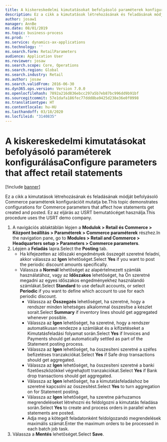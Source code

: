 ```yaml
---
title: A kiskereskedelmi kimutatásokat befolyásoló paraméterek konfigurálása
description: Ez a cikk a kimutatások létrehozásának és feladásának módját befolyásoló Commerce paraméterek konfigurációit mutatja be.
author: josaw1
manager: AnnBe
ms.date: 08/01/2019
ms.topic: business-process
ms.prod: ''
ms.service: dynamics-ax-applications
ms.technology: ''
ms.search.form: RetailParameters
audience: Application User
ms.reviewer: josaw
ms.search.scope: Core, Operations
ms.search.region: Global
ms.search.industry: Retail
ms.author: josaw
ms.search.validFrom: 2016-06-30
ms.dyn365.ops.version: Version 7.0.0
ms.openlocfilehash: 7892a216d836ebcc297a5b7eb87bc996dd9b91bf
ms.sourcegitcommit: 57e1dafa186fec77ddd8ba9425d238e36e0f0998
ms.translationtype: HT
ms.contentlocale: hu-HU
ms.lasthandoff: 03/18/2020
ms.locfileid: "3140835"
---
```

# <a name="configure-parameters-that-affect-retail-statements"></a><span data-ttu-id="d6f6a-103">A kiskereskedelmi kimutatásokat befolyásoló paraméterek konfigurálása</span><span class="sxs-lookup"><span data-stu-id="d6f6a-103">Configure parameters that affect retail statements</span></span>

[!include [banner](../includes/banner.md)]

<span data-ttu-id="d6f6a-104">Ez a cikk a kimutatások létrehozásának és feladásának módját befolyásoló Commerce paraméterek konfigurációit mutatja be.</span><span class="sxs-lookup"><span data-stu-id="d6f6a-104">This topic demonstrates configurations for Commerce parameters that affect how statements get created and posted.</span></span> <span data-ttu-id="d6f6a-105">Ez az eljárás az USRT bemutatócéget használja.</span><span class="sxs-lookup"><span data-stu-id="d6f6a-105">This procedure uses the USRT demo company.</span></span>

1. <span data-ttu-id="d6f6a-106">A navigációs ablaktáblán lépjen a **Modulok > Retail és Commerce > Központ beállítás > Paraméterek > Commerce paraméterek** részhez.</span><span class="sxs-lookup"><span data-stu-id="d6f6a-106">In the navigation pane, go to **Modules > Retail and Commerce > Headquarters setup  > Parameters > Commerce parameters**.</span></span>
2. <span data-ttu-id="d6f6a-107">Lépjen a **Feladás** lapra.</span><span class="sxs-lookup"><span data-stu-id="d6f6a-107">Select the **Posting** tab.</span></span>
    - <span data-ttu-id="d6f6a-108">Ha kifejezetten az időszaki engedmények összegét szeretné feladni, akkor válassza az **Igen** lehetőséget.</span><span class="sxs-lookup"><span data-stu-id="d6f6a-108">Select **Yes** if you want to post the periodic discount amounts specifically.</span></span>  
    - <span data-ttu-id="d6f6a-109">Válassza a **Normál** lehetőséget az alapértelmezett számlák használatához, vagy az **Időszakos** lehetőséget, ha Ön szeretné megadni az egyes időszakos engedményekhez használandó számlákat.</span><span class="sxs-lookup"><span data-stu-id="d6f6a-109">Select **Standard** to use default accounts, or select **Periodic** if you want to define which account to use for each periodic discount.</span></span>  
      - <span data-ttu-id="d6f6a-110">Válassza az **Összegzés** lehetőséget, ha szeretné, hogy a rendszer minden lehetséges alkalommal összesítse a készlet sorait.</span><span class="sxs-lookup"><span data-stu-id="d6f6a-110">Select **Summary** if inventory lines should get aggregated whenever possible.</span></span>  
      - <span data-ttu-id="d6f6a-111">Válassza az **Igen** lehetőséget, ha szeretné, hogy a rendszer automatikusan rendezze a számlákat és a kifizetéseket a Kimutatásfeladási folyamat során.</span><span class="sxs-lookup"><span data-stu-id="d6f6a-111">Select **Yes** if Invoices and Payments should get automatically settled as part of the Statement posting process.</span></span>  
      - <span data-ttu-id="d6f6a-112">Válassza az **Igen** lehetőséget, ha összesíteni szeretné a széfes befizetéses tranzakciókat.</span><span class="sxs-lookup"><span data-stu-id="d6f6a-112">Select **Yes** if Safe drop transactions should get aggregated.</span></span>  
      - <span data-ttu-id="d6f6a-113">Válassza az **Igen** lehetőséget, ha összesíteni szeretné a banki fizetőeszközökkel végrehajtott tranzakciókat.</span><span class="sxs-lookup"><span data-stu-id="d6f6a-113">Select **Yes** if Bank drop transactions should get aggregated.</span></span>  
      - <span data-ttu-id="d6f6a-114">Válassza az **Igen** lehetőséget, ha a kimutatásfeladáshoz be szeretné kapcsolni az összesítést.</span><span class="sxs-lookup"><span data-stu-id="d6f6a-114">Select **Yes** to turn aggregation on for Statement posting.</span></span>  
      - <span data-ttu-id="d6f6a-115">Válassza az **Igen** lehetőséget, ha szeretne párhuzamos megrendeléseket létrehozni és feldolgozni a kimutatás feladása során.</span><span class="sxs-lookup"><span data-stu-id="d6f6a-115">Select **Yes** to create and process orders in parallel when statements are posted.</span></span>  
      - <span data-ttu-id="d6f6a-116">Adja meg a kötegelt feladatonként feldolgozandó megrendelések maximális számát.</span><span class="sxs-lookup"><span data-stu-id="d6f6a-116">Enter the maximum orders to be processed in each batch job task.</span></span>  
3. <span data-ttu-id="d6f6a-117">Válassza a **Mentés** lehetőséget.</span><span class="sxs-lookup"><span data-stu-id="d6f6a-117">Select **Save**.</span></span>

